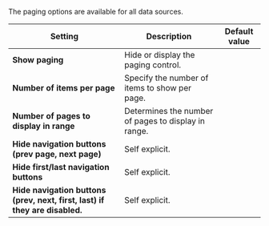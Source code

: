 The paging options are available for all data sources.

| Setting | Description | Default value |
| --------| ----------- |---------------|
|**Show paging** | Hide or display the paging control.
|**Number of items per page** | Specify the number of items to show per page.
|**Number of pages to display in range** | Determines the number of pages to display in range.
|**Hide navigation buttons (prev page, next page)** | Self explicit.
|**Hide first/last navigation buttons** | Self explicit.
|**Hide navigation buttons (prev, next, first, last) if they are disabled.** | Self explicit.